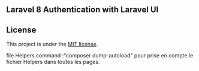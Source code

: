 
## Laravel 8 Authentication with Laravel UI





## License

This project is under the [MIT license](https://opensource.org/licenses/MIT).


file Helpers command :"composer dump-autoload" pour prise en compte le fichier Helpers dans toutes les pages.